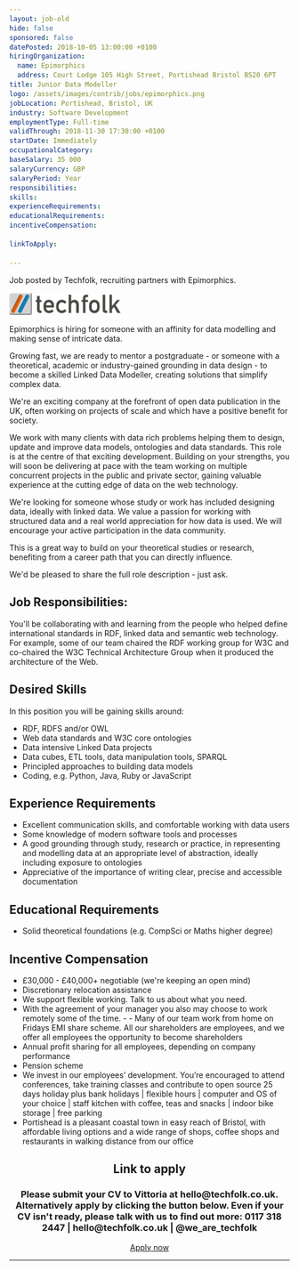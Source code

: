 ```yaml
---
layout: job-old
hide: false
sponsored: false
datePosted: 2018-10-05 13:00:00 +0100
hiringOrganization:
  name: Epimorphics
  address: Court Lodge 105 High Street, Portishead Bristol BS20 6PT
title: Junior Data Modeller
logo: /assets/images/contrib/jobs/epimorphics.png
jobLocation: Portishead, Bristol, UK
industry: Software Development
employmentType: Full-time
validThrough: 2018-11-30 17:30:00 +0100
startDate: Immediately
occupationalCategory:
baseSalary: 35 000
salaryCurrency: GBP
salaryPeriod: Year
responsibilities:
skills:
experienceRequirements:
educationalRequirements:
incentiveCompensation:

linkToApply:

---
```


<div class = "aligned-image">
<p>Job posted by Techfolk, recruiting partners with Epimorphics.</p>
<img style="width:200px" src="/assets/images/contrib/jobs/techfolk.png" alt="parenting"/>
</div>

Epimorphics is hiring for someone with an affinity for data modelling and making sense of intricate data.

Growing fast, we are ready to mentor a postgraduate - or someone with a theoretical, academic or industry-gained grounding in data design - to become a skilled Linked Data Modeller, creating solutions that simplify complex data.

We're an exciting company at the forefront of open data publication in the UK, often working on projects of scale and which have a positive benefit for society.

We work with many clients with data rich problems helping them to design, update and improve data models, ontologies and data standards. This role is at the centre of that exciting development. Building on your strengths, you will soon be delivering at pace with the team working on multiple concurrent projects in the public and private sector, gaining valuable experience at the cutting edge of data on the web technology.

We're looking for someone whose study or work has included designing data, ideally with linked data. We value a passion for working with structured data and a real world appreciation for how data is used. We will encourage your active participation in the data community.

This is a great way to build on your theoretical studies or research, benefiting from a career path that you can directly influence.

We'd be pleased to share the full role description - just ask.

## Job Responsibilities:
You'll be collaborating with and learning from the people who helped define international standards in RDF, linked data and semantic web technology. For example, some of our team chaired the RDF working group for W3C and co-chaired the W3C Technical Architecture Group when it produced the architecture of the Web.

## Desired Skills
In this position you will be gaining skills around:

- RDF, RDFS and/or OWL
- Web data standards and W3C core ontologies
- Data intensive Linked Data projects
- Data cubes, ETL tools, data manipulation tools, SPARQL
- Principled approaches to building data models
- Coding, e.g. Python, Java, Ruby or JavaScript

## Experience Requirements
- Excellent communication skills, and comfortable  working with data users
- Some knowledge of modern software tools and processes
- A good grounding through study, research or practice, in representing and modelling data at an appropriate level of abstraction, ideally including exposure to ontologies
- Appreciative of the importance of writing clear, precise and accessible documentation

## Educational Requirements
- Solid theoretical foundations (e.g. CompSci or Maths higher degree)

## Incentive Compensation
- £30,000 - £40,000+ negotiable (we're keeping an open mind)
- Discretionary relocation assistance
- We support flexible working. Talk to us about what you need.
- With the agreement of your manager you also may choose to work remotely some of the time. - - Many of our team work from home on Fridays
EMI share scheme. All our shareholders are employees, and we offer all employees the opportunity to become shareholders
- Annual profit sharing for all employees, depending on company performance
- Pension scheme
- We invest in our employees’ development. You’re encouraged to attend conferences, take training classes and contribute to open source
25 days holiday plus bank holidays | flexible hours | computer and OS of your choice | staff kitchen with coffee, teas and snacks | indoor bike storage | free parking
- Portishead is a pleasant coastal town in easy reach of Bristol, with affordable living options and a wide range of shops, coffee shops and restaurants in walking distance from our office

<div class="to-apply" style="text-align: center">
  <h2>Link to apply</h2>
  <h3> Please submit your CV to Vittoria at hello@techfolk.co.uk. Alternatively apply by clicking the button below. Even if your CV isn't ready, please talk with us to find out more: 0117 318 2447 | hello@techfolk.co.uk | @we_are_techfolk </h3>
  <a class="btn btn--dark" style="margin: 20px" href=" http://techfolk.co.uk/current-jobs/junior-linked-data-modeller-portishead-bristol-tl258">
      Apply now
  </a>
</div>

---
